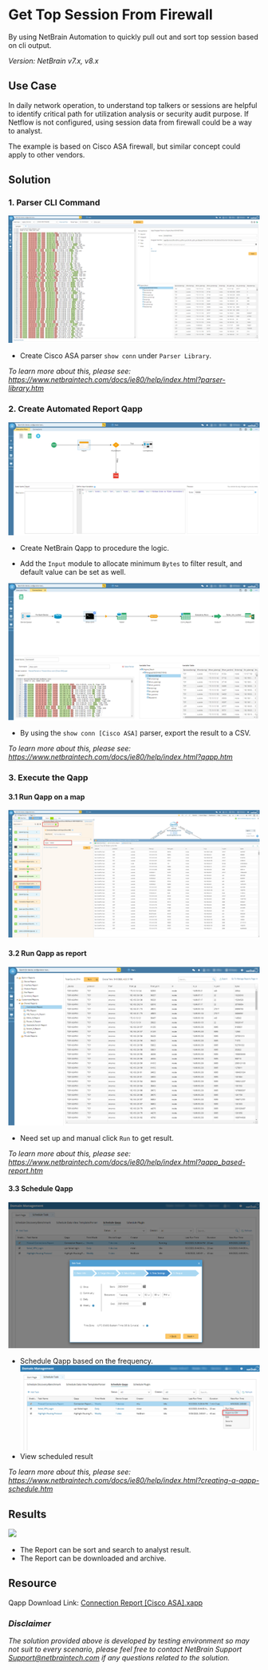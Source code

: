 # Get Top Session From Firewall
By using NetBrain Automation to quickly pull out and sort top session based on cli output.

*Version: NetBrain v7.x, v8.x*

## Use Case

In daily network operation, to understand top talkers or sessions are helpful to identify critical path for utilization analysis or security audit purpose. If Netflow is not configured, using session data from firewall could be a way to analyst.

The example is based on Cisco ASA firewall, but similar concept could apply to other vendors.

## Solution

### 1. Parser CLI Command
![](images/show_conn_parser.png)
* Create Cisco ASA parser `show conn` under `Parser Library`.

*To learn more about this, please see: https://www.netbraintech.com/docs/ie80/help/index.html?parser-library.htm*

### 2. Create Automated Report Qapp
![](images/execution_flow.png)
* Create NetBrain Qapp to procedure the logic.

* Add the `Input` module to allocate minimum `Bytes` to filter result, and default value can be set as well.

![](images/canvas.png)
* By using the `show conn [Cisco ASA]` parser, export the result to a CSV.

*To learn more about this, please see: https://www.netbraintech.com/docs/ie80/help/index.html?qapp.htm*

### 3. Execute the Qapp
#### 3.1 Run Qapp on a map
![](images/run_on_demand.png)

#### 3.2 Run Qapp as report
![](images/report.png)
* Need set up and manual click `Run` to get result.

*To learn more about this, please see: https://www.netbraintech.com/docs/ie80/help/index.html?qapp_based-report.htm*
#### 3.3 Schedule Qapp 
![](images/schedule01.png)
* Schedule Qapp based on the frequency.
![](images/schedule02.png)
* View scheduled result

*To learn more about this, please see: https://www.netbraintech.com/docs/ie80/help/index.html?creating-a-qapp-schedule.htm*

## Results

![](images/report.gif)
* The Report can be sort and search to analyst result.
* The Report can be downloaded and archive.


## Resource
Qapp Download Link: [Connection Report [Cisco ASA].xapp](resources/Connection%20Report%20%5BCisco%20ASA%5D.xapp)

### *Disclaimer*
*The solution provided above is developed by testing environment so may not suit to every scenario, please feel free to contact NetBrain Support <Support@netbraintech.com> if any questions related to the solution.* 